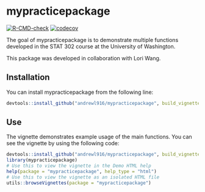 
# mypracticepackage

<!-- badges: start -->
[![R-CMD-check](https://github.com/andrewl916/mypracticepackage/workflows/R-CMD-check/badge.svg)](https://github.com/andrewl916/mypracticepackage/actions)
[![codecov](https://codecov.io/gh/andrewl916/mypracticepackage/branch/master/graph/badge.svg?token=7E5384U58R)](https://codecov.io/gh/andrewl916/mypracticepackage)
<!-- badges: end -->

The goal of mypracticepackage is to demonstrate multiple functions developed in 
the STAT 302 course at the University of Washington.

This package was developed in collaboration with Lori Wang.

## Installation

You can install mypracticepackage from the following line:

``` r
devtools::install_github("andrewl916/mypracticepackage", build_vignette = TRUE, build_opts = c())
```

## Use

The vignette demonstrates example usage of the main functions. You can see the 
vignette by using the following code:

``` r
devtools::install_github("andrewl916/mypracticepackage", build_vignette = TRUE, build_opts = c())
library(mypracticepackage)
# Use this to view the vignette in the Demo HTML help
help(package = "mypracticepackage", help_type = "html")
# Use this to view the vignette as an isolated HTML file
utils::browseVignettes(package = "mypracticepackage")
```


